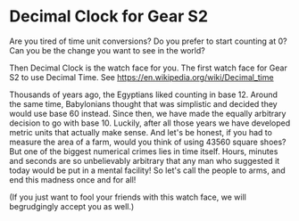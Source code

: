 # Decimal Clock for Gear S2

Are you tired of time unit conversions?
Do you prefer to start counting at 0?
Can you be the change you want to see in the world?

Then Decimal Clock is the watch face for you. The first watch face for Gear S2 to use Decimal Time.
See https://en.wikipedia.org/wiki/Decimal_time

Thousands of years ago, the Egyptians liked counting in base 12. Around the same time, Babylonians thought that was simplistic and decided they would use base 60 instead. Since then, we have made the equally arbitrary decision to go with base 10. 
Luckily, after all those years we have developed metric units that actually make sense. And let's be honest, if you had to measure the area of a farm, would you think of using 43560 square shoes?
But one of the biggest numerical crimes lies in time itself. Hours, minutes and seconds are so unbelievably arbitrary that any man who suggested it today would be put in a mental facility! So let's call the people to arms, and end this madness once and for all!



(If you just want to fool your friends with this watch face, we will begrudgingly accept you as well.)
